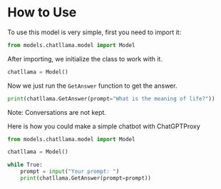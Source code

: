 # How to Use

To use this model is very simple, first you need to import it:

```py
from models.chatllama.model import Model
```

After importing, we initialize the class to work with it.

```py
chatllama = Model()
```

Now we just run the `GetAnswer` function to get the answer.

```py
print(chatllama.GetAnswer(prompt="What is the meaning of life?"))
```
Note: Conversations are not kept.

Here is how you could make a simple chatbot with ChatGPTProxy

```py
from models.chatllama.model import Model

chatllama = Model()

while True:
    prompt = input("Your prompt: ")
    print(chatllama.GetAnswer(prompt=prompt))
```
